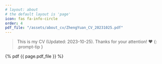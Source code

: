 ```yaml
---
# layout: about
# the default layout is 'page'
icon: fas fa-info-circle
order: 4
pdf_file: "/assets/about_cv/ZhengYuan_CV_20231025.pdf"
---
```


> This is my CV (Updated: 2023-10-25). Thanks for your attention! :heart:
{: .prompt-tip }

{% pdf {{ page.pdf_file }} %}
